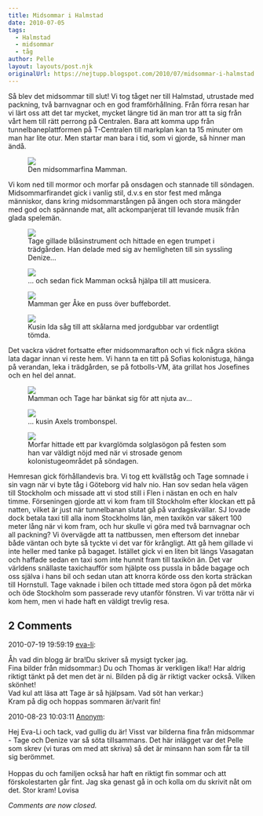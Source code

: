 ```yaml
---
title: Midsommar i Halmstad
date: 2010-07-05
tags: 
  - Halmstad
  - midsommar
  - tåg	
author: Pelle
layout: layouts/post.njk
originalUrl: https://nejtupp.blogspot.com/2010/07/midsommar-i-halmstad.html
---
```


Så blev det midsommar till slut! Vi tog tåget ner till Halmstad, utrustade med packning, två barnvagnar och en god framförhållning. Från förra resan har vi lärt oss att det tar mycket, mycket längre tid än man tror att ta sig från vårt hem till rätt perrong på Centralen. Bara att komma upp från tunnelbaneplattformen på T-Centralen till markplan kan ta 15 minuter om man har lite otur. Men startar man bara i tid, som vi gjorde, så hinner man ändå.

<figure>
	<img src="../../../img/2010/07/Midsommarafton-_MG_1151.jpg"> 
	<figcaption>Den midsommarfina Mamman.</figcaption>
</figure>

Vi kom ned till mormor och morfar på onsdagen och stannade till söndagen. Midsommarfirandet gick i vanlig stil, d.v.s en stor fest med många människor, dans kring midsommarstången på ängen och stora mängder med god och spännande mat, allt ackompanjerat till levande musik från glada spelemän. 

<figure>
	<img src="../../../img/2010/07/Midsommarafton-_MG_1184.jpg">
	<figcaption>Tage gillade blåsinstrument och hittade en egen trumpet i trädgården. Han delade med sig av hemligheten till sin syssling Denize...</figcaption>
</figure>

 <figure>
	<img src="../../../img/2010/07/Midsommarafton-_MG_1188.jpg"> 
	<figcaption>... och sedan fick Mamman också hjälpa till att musicera.</figcaption>
</figure>

 <figure>
	<img src="../../../img/2010/07/Midsommarafton-_MG_1218.jpg"> 
	<figcaption>Mamman ger Åke en puss över buffebordet.</figcaption>
</figure>

 <figure>
	<img src="../../../img/2010/07/Midsommarafton-_MG_1229.jpg"> 
	<figcaption>Kusin Ida såg till att skålarna med jordgubbar var ordentligt tömda.</figcaption>
</figure>

Det vackra vädret fortsatte efter midsommarafton och vi fick några sköna lata dagar innan vi reste hem. Vi hann ta en titt på Sofias kolonistuga, hänga på verandan, leka i trädgården, se på fotbolls-VM, äta grillat hos Josefines och en hel del annat.

<figure>
	<img src="../../../img/2010/07/Söndag+i+Halmstad-_MG_1261.jpg">
	<figcaption>Mamman och Tage har bänkat sig för att njuta av...</figcaption>
</figure>

<figure>
	<img src="../../../img/2010/07/Söndag i Halmstad-_MG_1266.jpg"> 
	<figcaption>... kusin Axels trombonspel.</figcaption>
</figure>

 <figure>
	<img src="../../../img/2010/07/Söndag+i+Halmstad-_MG_1278.jpg">
	<figcaption>Morfar hittade ett par kvarglömda solglasögon på festen som han var väldigt nöjd med när vi strosade genom kolonistugeområdet på söndagen.</figcaption>
</figure>

Hemresan gick förhållandevis bra. Vi tog ett kvällståg och Tage somnade i sin vagn när vi byte tåg i Göteborg vid halv nio. Han sov sedan hela vägen till Stockholm och missade att vi stod still i Flen i nästan en och en halv timme. Förseningen gjorde att vi kom fram till Stockholm efter klockan ett på natten, vilket är just när tunnelbanan slutat gå på vardagskvällar. SJ lovade dock betala taxi till alla inom Stockholms län, men taxikön var säkert 100 meter lång när vi kom fram, och hur skulle vi göra med två barnvagnar och all packning? Vi övervägde att ta nattbussen, men eftersom det innebar både väntan och byte så tyckte vi det var för krångligt. Att gå hem gillade vi inte heller med tanke på bagaget. Istället gick vi en liten bit längs Vasagatan och haffade sedan en taxi som inte hunnit fram till taxikön än. Det var världens snällaste taxichaufför som hjälpte oss pussla in både bagage och oss själva i hans bil och sedan utan att knorra körde oss den korta sträckan till Hornstull. Tage vaknade i bilen och tittade med stora ögon på det mörka och öde Stockholm som passerade revy utanför fönstren. Vi var trötta när vi kom hem, men vi hade haft en väldigt trevlig resa.

<div class="comments">
	<div class="comments-header"><h2>2 Comments</h2></div>
	<div class="comments-body">
			<div class="comment" id="comment-3124103548133878669">
				<p class="comment-header">
					<date datetime="2010-07-19T19:59:19.130+02:00">2010-07-19 19:59:19</date> 
					<a href="undefined" rel="nofollow">eva-li</a>:
				</p>
				<div class="comment-content"><p>Åh vad din blogg är bra!Du skriver så mysigt tycker jag.<br /> Fina bilder från midsommar:) Du och Thomas är verkligen lika!! Har aldrig riktigt tänkt på det men det är ni. Bilden på dig är riktigt vacker också. Vilken skönhet!<br /> Vad kul att läsa att Tage är så hjälpsam. Vad söt han verkar:)<br />Kram på dig och hoppas sommaren är/varit fin!</p></div>
				<div class="comment-footer"></div>
			</div>
			<div class="comment" id="comment-6233783378273664210">
				<p class="comment-header">
					<date datetime="2010-08-23T10:03:11.215+02:00">2010-08-23 10:03:11</date> 
					<a href="undefined" rel="nofollow">Anonym</a>:
				</p>
				<div class="comment-content"><p>Hej Eva-Li och tack, vad gullig du är! Visst var bilderna fina från midsommar - Tage och Denize var så söta tillsammans. Det här inlägget var det Pelle som skrev (vi turas om med att skriva) så det är minsann han som får ta till sig berömmet.<br /><br />Hoppas du och familjen också har haft en riktigt fin sommar och att förskolestarten går fint. Jag ska genast gå in och kolla om du skrivit nåt om det. Stor kram! Lovisa</p></div>
				<div class="comment-footer"></div>
			</div></div>
	<p class="comments-footer"><em>Comments are now closed.</em></p>
</div>